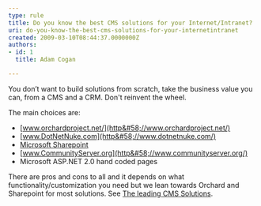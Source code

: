 ```yaml
---
type: rule
title: Do you know the best CMS solutions for your Internet/Intranet?
uri: do-you-know-the-best-cms-solutions-for-your-internetintranet
created: 2009-03-10T08:44:37.0000000Z
authors:
- id: 1
  title: Adam Cogan

---
```


 
​You don’t want to build solutions from scratch, take the business value you can, from a CMS and a CRM. Don't reinvent the wheel.

 The main choices are:

- [www.orchardproject.net/](http&#58;//www.orchardproject.net/)
- [www.DotNetNuke.com](http&#58;//www.dotnetnuke.com/)
- [Microsoft Sharepoint​](http&#58;//office.microsoft.com/en-au/sharepoint/)
- [www.CommunityServer.org](http&#58;//www.communityserver.org/)
- Microsoft ASP.NET 2.0 hand coded pages


There are pros and cons to all and it depends on what functionality/customization you need but we lean towards Orchard and Sharepoint for most solutions.
 See     [The leading CMS Solutions](https&#58;//www.ssw.com.au/ssw/Consulting/DNN-DotNetNuke.aspx).
 
